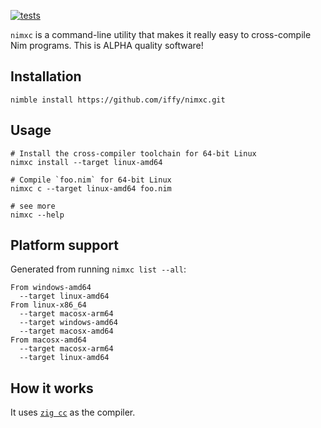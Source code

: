 [![tests](https://github.com/iffy/nimxc/actions/workflows/main.yml/badge.svg)](https://github.com/iffy/nimxc/actions/workflows/main.yml)

`nimxc` is a command-line utility that makes it really easy to cross-compile Nim
programs. This is ALPHA quality software!

## Installation

```
nimble install https://github.com/iffy/nimxc.git
```

## Usage

```
# Install the cross-compiler toolchain for 64-bit Linux
nimxc install --target linux-amd64

# Compile `foo.nim` for 64-bit Linux
nimxc c --target linux-amd64 foo.nim

# see more
nimxc --help
```

## Platform support

Generated from running `nimxc list --all`:

```
From windows-amd64
  --target linux-amd64
From linux-x86_64
  --target macosx-arm64
  --target windows-amd64
  --target macosx-amd64
From macosx-amd64
  --target macosx-arm64
  --target linux-amd64
```

## How it works

It uses [`zig cc`](https://ziglang.org/) as the compiler.
